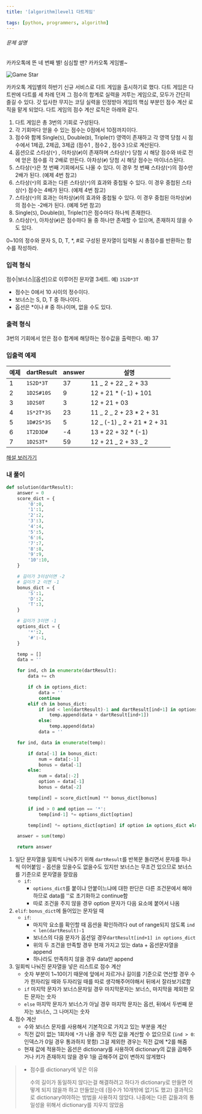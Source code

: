 ```yaml
---
title: '[algorithm]level1 다트게임'

tags: [python, programmers, algorithm]
---
```


###### 문제 설명

카카오톡에 뜬 네 번째 별! 심심할 땐? 카카오톡 게임별~

![Game Star](http://t1.kakaocdn.net/welcome2018/gamestar.png)

카카오톡 게임별의 하반기 신규 서비스로 다트 게임을 출시하기로 했다. 다트 게임은 다트판에 다트를 세 차례 던져 그 점수의 합계로 실력을 겨루는 게임으로, 모두가 간단히 즐길 수 있다.
갓 입사한 무지는 코딩 실력을 인정받아 게임의 핵심 부분인 점수 계산 로직을 맡게 되었다. 다트 게임의 점수 계산 로직은 아래와 같다.

1. 다트 게임은 총 3번의 기회로 구성된다.
2. 각 기회마다 얻을 수 있는 점수는 0점에서 10점까지이다.
3. 점수와 함께 Single(`S`), Double(`D`), Triple(`T`) 영역이 존재하고 각 영역 당첨 시 점수에서 1제곱, 2제곱, 3제곱 (점수1 , 점수2 , 점수3 )으로 계산된다.
4. 옵션으로 스타상(`*`) , 아차상(`#`)이 존재하며 스타상(`*`) 당첨 시 해당 점수와 바로 전에 얻은 점수를 각 2배로 만든다. 아차상(`#`) 당첨 시 해당 점수는 마이너스된다.
5. 스타상(`*`)은 첫 번째 기회에서도 나올 수 있다. 이 경우 첫 번째 스타상(`*`)의 점수만 2배가 된다. (예제 4번 참고)
6. 스타상(`*`)의 효과는 다른 스타상(`*`)의 효과와 중첩될 수 있다. 이 경우 중첩된 스타상(`*`) 점수는 4배가 된다. (예제 4번 참고)
7. 스타상(`*`)의 효과는 아차상(`#`)의 효과와 중첩될 수 있다. 이 경우 중첩된 아차상(`#`)의 점수는 -2배가 된다. (예제 5번 참고)
8. Single(`S`), Double(`D`), Triple(`T`)은 점수마다 하나씩 존재한다.
9. 스타상(`*`), 아차상(`#`)은 점수마다 둘 중 하나만 존재할 수 있으며, 존재하지 않을 수도 있다.

0~10의 정수와 문자 S, D, T, \*, #로 구성된 문자열이 입력될 시 총점수를 반환하는 함수를 작성하라.

### 입력 형식

점수|보너스|[옵션]으로 이루어진 문자열 3세트.
예) `1S2D*3T`

- 점수는 0에서 10 사이의 정수이다.
- 보너스는 S, D, T 중 하나이다.
- 옵선은 \*이나 # 중 하나이며, 없을 수도 있다.

### 출력 형식

3번의 기회에서 얻은 점수 합계에 해당하는 정수값을 출력한다.
예) 37

### 입출력 예제

| 예제 | dartResult | answer | 설명                         |
| ---- | ---------- | ------ | ---------------------------- |
| 1    | `1S2D*3T`  | 37     | 11 _ 2 + 22 _ 2 + 33         |
| 2    | `1D2S#10S` | 9      | 12 + 21 \* (-1) + 101        |
| 3    | `1D2S0T`   | 3      | 12 + 21 + 03                 |
| 4    | `1S*2T*3S` | 23     | 11 _ 2 _ 2 + 23 \* 2 + 31    |
| 5    | `1D#2S*3S` | 5      | 12 _ (-1) _ 2 + 21 \* 2 + 31 |
| 6    | `1T2D3D#`  | -4     | 13 + 22 + 32 \* (-1)         |
| 7    | `1D2S3T*`  | 59     | 12 + 21 _ 2 + 33 _ 2         |

[해설 보러가기](http://tech.kakao.com/2017/09/27/kakao-blind-recruitment-round-1/)

### 내 풀이

```python
def solution(dartResult):
    answer = 0
    score_dict = {
        '0':0,
        '1':1,
        '2':2,
        '3':3,
        '4':4,
        '5':5,
        '6':6,
        '7':7,
        '8':8,
        '9':9,
        '10':10,
    }

    # 길이가 3이상이면 -2
    # 길이가 2 이면 -1
    bonus_dict = {
        'S':1,
        'D':2,
        'T':3,
    }

    # 길이가 3이면 -1
    options_dict = {
        '*':2,
        '#':-1,
    }

    temp = []
    data = ''

    for ind, ch in enumerate(dartResult):
        data += ch

        if ch in options_dict:
            data = ''
            continue
        elif ch in bonus_dict:
            if ind < len(dartResult)-1 and dartResult[ind+1] in options_dict:
                temp.append(data + dartResult[ind+1])
            else:
                temp.append(data)
            data = ''

    for ind, data in enumerate(temp):

        if data[-1] in bonus_dict:
            num = data[:-1]
            bonus = data[-1]
        else:
            num = data[:-2]
            option = data[-1]
            bonus = data[-2]

        temp[ind] = score_dict[num] ** bonus_dict[bonus]

        if ind > 0 and option == '*':
            temp[ind-1] *= options_dict[option]

        temp[ind] *= options_dict[option] if option in options_dict else 1

    answer = sum(temp)

    return answer
```

1. 일단 문자열을 일회씩 나눠주기 위해 `dartResult`를 반복문 돌리면서 문자를 하나씩 이어붙임 - 옵션을 있을수도 없을수도 있지만 보너스는 무조건 있으므로 보너스를 기준으로 문자열을 잘랐음
   - `if`:
     - `options_dict`를 붙이냐 안붙이느냐에 대한 판단은 다른 조건문에서 해야하므로 data를 ''로 초기화하고 continue함
     - 따로 조건을 주지 않을 경우 option 문자가 다음 요소에 붙어서 나옴
2. `elif`: `bonus_dict`에 들어있는 문자일 때
   - `if`:
     - 마지막 요소를 확인할 때 옵션을 확인하려다 out of range되지 않도록 `ind < len(dartResult)-1`
     - 보너스의 다음 문자가 옵션일 경우`dartResult[ind+1] in options_dict`
     - 위의 두 조건을 만족할 경우 현재 가지고 있는 data + 옵션문자열을 append
     - 하나라도 만족하지 않을 경우 data만 append
3. 일회씩 나눠진 문자열을 넣은 리스트로 점수 계산
   - 숫자 부분이 1~10이기 때문에 앞에서 자르거나 길이를 기준으로 연산할 경우 수가 한자리일 때와 두자리일 때를 따로 생각해주어야해서 뒤에서 잘라보기로함
   - `if` 마지막 문자가 보너스문자일 경우 마지막문자는 보너스, 마지막을 제외한 모든 문자는 숫자
   - `else` 마지막 문자가 보너스가 아닐 경우 마지막 문자는 옵션, 뒤에서 두번째 문자는 보너스, 그 나머지는 숫자
4. 점수 계산
   - 수와 보너스 문자를 사용해서 기본적으로 가지고 있는 부분을 계산
   - 직전 값이 없는 1회차에 `*`가 나올 경우 직전 값을 계산할 수 없으므로 (`ind > 0`: 인덱스가 0일 경우 통과하지 못함) 그걸 제외한 경우는 직전 값에 \*2를 해줌
   - 현재 값에 적용하는 옵션은 dictionary를 사용하여 dictionary의 값을 곱해주거나 키가 존재하지 않을 경우 1을 곱해주어 값이 변하지 않게했다

> - 점수를 dictionary에 넣은 이유
>
>   수의 길이가 동일하지 않다는걸 해결하려고 하다가 dictionary로 만들면 어떻게 되지 않을까 하고 만들었는데 (점수가 10개밖에 없기도 했고) 결과적으로 dictionary여야하는 방법을 사용하지 않았다. 나중에는 다른 값들과의 통일성을 위해서 dictionary를 지우지 않았음
